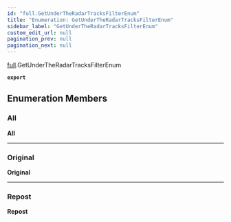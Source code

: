 ```yaml
---
id: "full.GetUnderTheRadarTracksFilterEnum"
title: "Enumeration: GetUnderTheRadarTracksFilterEnum"
sidebar_label: "GetUnderTheRadarTracksFilterEnum"
custom_edit_url: null
pagination_prev: null
pagination_next: null
---
```


[full](../namespaces/full.md).GetUnderTheRadarTracksFilterEnum

**`export`**

## Enumeration Members

### All

 **All**

___

### Original

 **Original**

___

### Repost

 **Repost**

